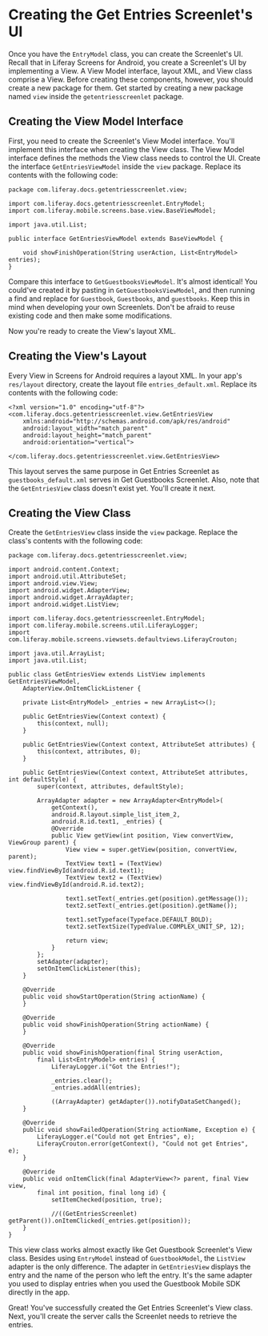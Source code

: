 # Creating the Get Entries Screenlet's UI [](id=creating-the-get-entries-screenlets-ui)

Once you have the `EntryModel` class, you can create the Screenlet's UI. Recall 
that in Liferay Screens for Android, you create a Screenlet's UI by implementing 
a View. A View Model interface, layout XML, and View class comprise a View. 
Before creating these components, however, you should create a new package for 
them. Get started by creating a new package named `view` inside the 
`getentriesscreenlet` package.

## Creating the View Model Interface [](id=creating-the-view-model-interface)

First, you need to create the Screenlet's View Model interface. You'll implement 
this interface when creating the View class. The View Model interface defines 
the methods the View class needs to control the UI. Create the interface 
`GetEntriesViewModel` inside the `view` package. Replace its contents with the 
following code:

    package com.liferay.docs.getentriesscreenlet.view;

    import com.liferay.docs.getentriesscreenlet.EntryModel;
    import com.liferay.mobile.screens.base.view.BaseViewModel;

    import java.util.List;

    public interface GetEntriesViewModel extends BaseViewModel {

        void showFinishOperation(String userAction, List<EntryModel> entries);
    }

Compare this interface to `GetGuestbooksViewModel`. It's almost identical! You 
could've created it by pasting in `GetGuestbooksViewModel`, and then running a 
find and replace for `Guestbook`, `Guestbooks`, and `guestbooks`. Keep this in 
mind when developing your own Screenlets. Don't be afraid to reuse existing code 
and then make some modifications. 

Now you're ready to create the View's layout XML. 

## Creating the View's Layout [](id=creating-the-views-layout)

Every View in Screens for Android requires a layout XML. In your app's 
`res/layout` directory, create the layout file `entries_default.xml`. Replace 
its contents with the following code:

    <?xml version="1.0" encoding="utf-8"?>
    <com.liferay.docs.getentriesscreenlet.view.GetEntriesView
        xmlns:android="http://schemas.android.com/apk/res/android"
        android:layout_width="match_parent"
        android:layout_height="match_parent"
        android:orientation="vertical">

    </com.liferay.docs.getentriesscreenlet.view.GetEntriesView>

This layout serves the same purpose in Get Entries Screenlet as 
`guestbooks_default.xml` serves in Get Guestbooks Screenlet. Also, note that the 
`GetEntriesView` class doesn't exist yet. You'll create it next. 

## Creating the View Class [](id=creating-the-view-class)

Create the `GetEntriesView` class inside the `view` package. Replace the class's 
contents with the following code: 

    package com.liferay.docs.getentriesscreenlet.view;

    import android.content.Context;
    import android.util.AttributeSet;
    import android.view.View;
    import android.widget.AdapterView;
    import android.widget.ArrayAdapter;
    import android.widget.ListView;

    import com.liferay.docs.getentriesscreenlet.EntryModel;
    import com.liferay.mobile.screens.util.LiferayLogger;
    import com.liferay.mobile.screens.viewsets.defaultviews.LiferayCrouton;

    import java.util.ArrayList;
    import java.util.List;

    public class GetEntriesView extends ListView implements GetEntriesViewModel, 
        AdapterView.OnItemClickListener {

        private List<EntryModel> _entries = new ArrayList<>();

        public GetEntriesView(Context context) {
            this(context, null);
        }

        public GetEntriesView(Context context, AttributeSet attributes) {
            this(context, attributes, 0);
        }

        public GetEntriesView(Context context, AttributeSet attributes, int defaultStyle) {
            super(context, attributes, defaultStyle);

            ArrayAdapter adapter = new ArrayAdapter<EntryModel>(
                getContext(), 
                android.R.layout.simple_list_item_2, 
                android.R.id.text1, _entries) {
                @Override
                public View getView(int position, View convertView, ViewGroup parent) {
                    View view = super.getView(position, convertView, parent);
                    TextView text1 = (TextView) view.findViewById(android.R.id.text1);
                    TextView text2 = (TextView) view.findViewById(android.R.id.text2);

                    text1.setText(_entries.get(position).getMessage());
                    text2.setText(_entries.get(position).getName());

                    text1.setTypeface(Typeface.DEFAULT_BOLD);
                    text2.setTextSize(TypedValue.COMPLEX_UNIT_SP, 12);

                    return view;
                }
            };
            setAdapter(adapter);
            setOnItemClickListener(this);
        }

        @Override
        public void showStartOperation(String actionName) {
        }

        @Override
        public void showFinishOperation(String actionName) {
        }

        @Override
        public void showFinishOperation(final String userAction, 
            final List<EntryModel> entries) {
                LiferayLogger.i("Got the Entries!");

                _entries.clear();
                _entries.addAll(entries);

                ((ArrayAdapter) getAdapter()).notifyDataSetChanged();
        }

        @Override
        public void showFailedOperation(String actionName, Exception e) {
            LiferayLogger.e("Could not get Entries", e);
            LiferayCrouton.error(getContext(), "Could not get Entries", e);
        }

        @Override
        public void onItemClick(final AdapterView<?> parent, final View view, 
            final int position, final long id) {
                setItemChecked(position, true);

                //((GetEntriesScreenlet) getParent()).onItemClicked(_entries.get(position));
        }
    }

This view class works almost exactly like Get Guestbook Screenlet's View class. 
Besides using `EntryModel` instead of `GuestbookModel`, the `ListView` 
adapter is the only difference. The adapter in `GetEntriesView` displays the 
entry and the name of the person who left the entry. It's the same adapter you 
used to display entries when you used the Guestbook Mobile SDK directly in the 
app.

Great! You've successfully created the Get Entries Screenlet's View class. Next, 
you'll create the server calls the Screenlet needs to retrieve the entries. 
